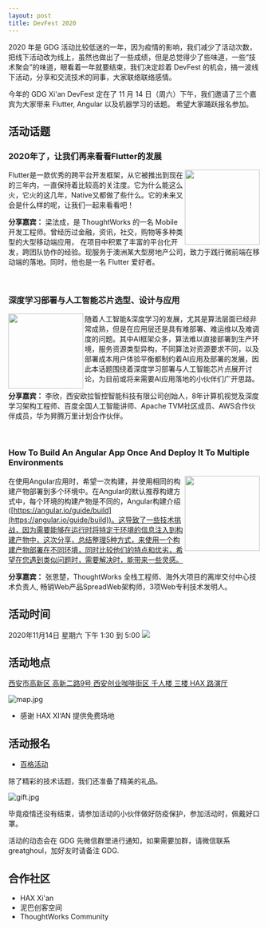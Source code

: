 ```yaml
---
layout: post
title: DevFest 2020
---
```


2020 年是 GDG 活动比较低迷的一年，因为疫情的影响，我们减少了活动次数，把线下活动改为线上，虽然也做出了一些成绩，但是总觉得少了些味道，一些“技术聚会”的味道，眼看着一年就要结束，我们决定趁着 DevFest 的机会，搞一波线下活动，分享和交流技术的同事，大家联络联络感情。

今年的 GDG Xi'an DevFest 定在了 11 月 14 日（周六）下午，我们邀请了三个嘉宾为大家带来 Flutter, Angular 以及机器学习的话题。 希望大家踊跃报名参加。

## 活动话题


### 2020年了，让我们再来看看Flutter的发展

<img align="right" width="150" height="150" src="https://i.loli.net/2020/10/30/RSLGBasuiy6pD52.png">

Flutter是一款优秀的跨平台开发框架，从它被推出到现在的三年内，一直保持着比较高的关注度。它为什么能这么火，它火的这几年，Native又都做了些什么。它的未来又会是什么样的呢，让我们一起来看看吧！

**分享嘉宾：** 梁法成，是 ThoughtWorks 的一名 Mobile 开发工程师。曾经历过金融，资讯，社交，购物等多种类型的大型移动端应用， 在项目中积累了丰富的平台化开发，跨团队协作的经验。现服务于澳洲某大型房地产公司，致力于践行微前端在移动端的落地。同时，他也是一名 Flutter 爱好者。

<br>

### 深度学习部署与人工智能芯片选型、设计与应用

<img align="left" width="150" height="150" src="https://i.loli.net/2020/10/30/gfwG1287rhARJz4.png">

随着人工智能&深度学习的发展，尤其是算法层面已经非常成熟，但是在应用层还是具有难部署、难运维以及难调度的问题。其中AI框架众多，算法难以直接部署到生产环境，服务资源类型异构，不同算法对资源要求不同，以及部署成本用户体验平衡都制约着AI应用及部署的发展，因此本话题围绕着深度学习部署与人工智能芯片点展开讨论，为目前或将来需要AI应用落地的小伙伴们广开思路。

**分享嘉宾：** 李欣，西安欧拉智控智能科技有限公司创始人，8年计算机视觉及深度学习架构工程师、百度全国人工智能讲师、Apache TVM社区成员、AWS合作伙伴成员，华为昇腾万里计划合作伙伴。

<br>

### How To Build An Angular App Once And Deploy It To Multiple Environments

<img align="right" width="150" height="150" src="https://i.loli.net/2020/10/30/Qy3CF59YUtVd1qx.png">

在使用Angular应用时，希望一次构建，并使用相同的构建产物部署到多个环境中。在Angular的默认推荐构建方式中，每个环境的构建产物是不同的，Angular构建介绍([https://angular.io/guide/build](https://angular.io/guide/build))。这导致了一些技术挑战，因为需要能够在运行时将特定于环境的信息注入到构建产物中，这次分享，总结整理5种方式，来使用一个构建产物部署在不同环境，同时比较他们的特点和优劣，希望在您遇到类似问题时，需要解决时，能带来一些灵感。

**分享嘉宾：** 张思楚，ThoughtWorks 全栈工程师、海外大项目的离岸交付中心技术负责人, 畅销Web产品SpreadWeb架构师，3项Web专利技术发明人。


## 活动时间

2020年11月14日 星期六 下午 1:30 到 5:00
<a target="_blank" href="https://calendar.google.com/event?action=TEMPLATE&amp;tmeid=MXNoZWhoYzluMDk0cWRubzRoZWFwaWNyZHEgdjh0b2Q5ZTF1OTI2ZTd0dGU3cDJpbDUwZGdAZw&amp;tmsrc=v8tod9e1u926e7tte7p2il50dg%40group.calendar.google.com"><img border="0" src="https://i.loli.net/2020/04/15/DI38fW1N4nwrcYa.png"></a>

## 活动地点

[西安市高新区 高新二路9号 西安创业咖啡街区 千人楼 三楼 HAX 路演厅](https://maps.apple.com/?address=中国陕西省西安市雁塔区高新二路9号&ll=34.237424,108.903345&q=西安创业咖啡街区-千人楼)

![map.jpg](https://i.loli.net/2020/10/30/gZUvwDB8OJG4cYW.jpg)

- 感谢 HAX XI‘AN 提供免费场地

## 活动报名

- [百格活动](https://www.bagevent.com/event/6928034)

除了精彩的技术话题，我们还准备了精美的礼品。

![gift.jpg](https://i.loli.net/2020/10/30/2wA8qhjtNy5fCuL.jpg)

毕竟疫情还没有结束，请参加活动的小伙伴做好防疫保护，参加活动时，佩戴好口罩。

活动的动态会在 GDG 先微信群里进行通知，如果需要加群，请微信联系 greatghoul，加好友时请备注 GDG.

## 合作社区

- HAX Xi'an
- 泥巴创客空间
- ThoughtWorks Community
